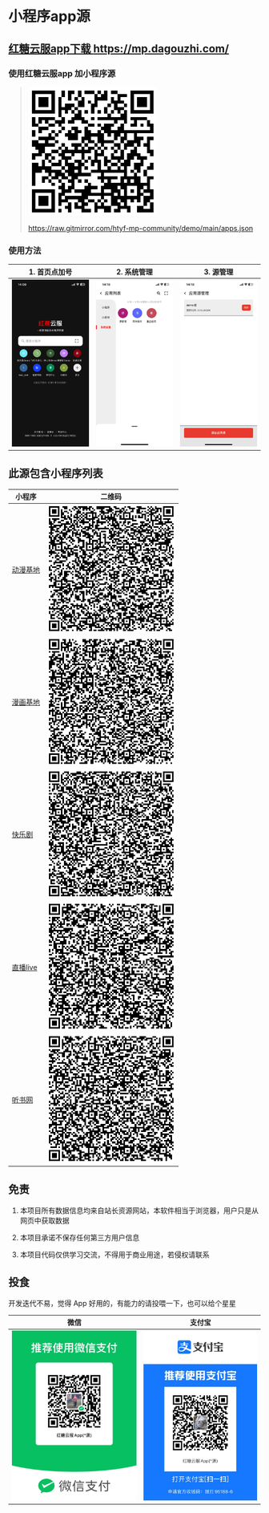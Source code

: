 
# 小程序app源

## [红糖云服app下载 https://mp.dagouzhi.com/ ](https://mp.dagouzhi.com/)

### 使用红糖云服app 加小程序源

> ![](./public/qrcode.png)
>
> https://raw.gitmirror.com/htyf-mp-community/demo/main/apps.json

### 使用方法
| 1. 首页点加号  | 2. 系统管理 | 3. 源管理 |
| ------------- | ------------- | ------------- |
| ![](./public/IMG_5076.png) | ![](./public/IMG_5077.png) | ![](./public/IMG_5078.png)

## 此源包含小程序列表
| 小程序  | 二维码 |
| ------------- | ------------- |
| [动漫基地](https://share.dagouzhi.com/#/pages/index/index?data=%7B%22type%22%3A%22app%22%2C%22name%22%3A%22%E5%8A%A8%E6%BC%AB%E5%9F%BA%E5%9C%B0%22%2C%22appid%22%3A%22animation_996%22%2C%22version%22%3A%220.0.10%22%2C%22appUrlConfig%22%3A%22https%3A%2F%2Fraw.gitmirror.com%2Fhtyf-mp-community%2Fdemo%2Fmain%2Fanimation_996%2Fapp.json%22%2C%22zipUrl%22%3A%22https%3A%2F%2Fraw.gitmirror.com%2Fhtyf-mp-community%2Fdemo%2Fmain%2Fanimation_996%2Fdist.dgz%22%7D)  | [![小程序码](./animation_996/qrcode.png)](https://share.dagouzhi.com/#/pages/index/index?data=%7B%22type%22%3A%22app%22%2C%22name%22%3A%22%E5%8A%A8%E6%BC%AB%E5%9F%BA%E5%9C%B0%22%2C%22appid%22%3A%22animation_996%22%2C%22version%22%3A%220.0.10%22%2C%22appUrlConfig%22%3A%22https%3A%2F%2Fraw.gitmirror.com%2Fhtyf-mp-community%2Fdemo%2Fmain%2Fanimation_996%2Fapp.json%22%2C%22zipUrl%22%3A%22https%3A%2F%2Fraw.gitmirror.com%2Fhtyf-mp-community%2Fdemo%2Fmain%2Fanimation_996%2Fdist.dgz%22%7D) |
| [漫画基地](https://share.dagouzhi.com/#/pages/index/index?data=%7B%22type%22%3A%22app%22%2C%22name%22%3A%22%E6%BC%AB%E7%94%BB%E5%9F%BA%E5%9C%B0%22%2C%22appid%22%3A%22caricature_996%22%2C%22version%22%3A%220.6.25%22%2C%22appUrlConfig%22%3A%22https%3A%2F%2Fraw.gitmirror.com%2Fhtyf-mp-community%2Fdemo%2Fmain%2Fcaricature_996%2Fapp.json%22%2C%22zipUrl%22%3A%22https%3A%2F%2Fraw.gitmirror.com%2Fhtyf-mp-community%2Fdemo%2Fmain%2Fcaricature_996%2Fdist.dgz%22%7D)  | [![小程序码](./caricature_996/qrcode.png)](https://share.dagouzhi.com/#/pages/index/index?data=%7B%22type%22%3A%22app%22%2C%22name%22%3A%22%E6%BC%AB%E7%94%BB%E5%9F%BA%E5%9C%B0%22%2C%22appid%22%3A%22caricature_996%22%2C%22version%22%3A%220.6.25%22%2C%22appUrlConfig%22%3A%22https%3A%2F%2Fraw.gitmirror.com%2Fhtyf-mp-community%2Fdemo%2Fmain%2Fcaricature_996%2Fapp.json%22%2C%22zipUrl%22%3A%22https%3A%2F%2Fraw.gitmirror.com%2Fhtyf-mp-community%2Fdemo%2Fmain%2Fcaricature_996%2Fdist.dgz%22%7D) |
| [快乐剧](https://share.dagouzhi.com/#/pages/index/index?data=%7B%22type%22%3A%22app%22%2C%22name%22%3A%22%E5%BF%AB%E4%B9%90%E5%89%A7%22%2C%22appid%22%3A%22kualeju_996%22%2C%22version%22%3A%220.0.12%22%2C%22appUrlConfig%22%3A%22https%3A%2F%2Fraw.gitmirror.com%2Fhtyf-mp-community%2Fdemo%2Fmain%2Fkualeju_996%2Fapp.json%22%2C%22zipUrl%22%3A%22https%3A%2F%2Fraw.gitmirror.com%2Fhtyf-mp-community%2Fdemo%2Fmain%2Fkualeju_996%2Fdist.dgz%22%7D)  | [![小程序码](./kualeju_996/qrcode.png)](https://share.dagouzhi.com/#/pages/index/index?data=%7B%22type%22%3A%22app%22%2C%22name%22%3A%22%E5%BF%AB%E4%B9%90%E5%89%A7%22%2C%22appid%22%3A%22kualeju_996%22%2C%22version%22%3A%220.0.12%22%2C%22appUrlConfig%22%3A%22https%3A%2F%2Fraw.gitmirror.com%2Fhtyf-mp-community%2Fdemo%2Fmain%2Fkualeju_996%2Fapp.json%22%2C%22zipUrl%22%3A%22https%3A%2F%2Fraw.gitmirror.com%2Fhtyf-mp-community%2Fdemo%2Fmain%2Fkualeju_996%2Fdist.dgz%22%7D) |
| [直播live](https://share.dagouzhi.com/#/pages/index/index?data=%7B%22type%22%3A%22app%22%2C%22name%22%3A%22%E7%9B%B4%E6%92%ADlive%22%2C%22appid%22%3A%22live_996%22%2C%22version%22%3A%220.0.23%22%2C%22appUrlConfig%22%3A%22https%3A%2F%2Fraw.gitmirror.com%2Fhtyf-mp-community%2Fdemo%2Fmain%2Flive_996%2Fapp.json%22%2C%22zipUrl%22%3A%22https%3A%2F%2Fraw.gitmirror.com%2Fhtyf-mp-community%2Fdemo%2Fmain%2Flive_996%2Fdist.dgz%22%7D)  | [![小程序码](./live_996/qrcode.png)](https://share.dagouzhi.com/#/pages/index/index?data=%7B%22type%22%3A%22app%22%2C%22name%22%3A%22%E7%9B%B4%E6%92%ADlive%22%2C%22appid%22%3A%22live_996%22%2C%22version%22%3A%220.0.23%22%2C%22appUrlConfig%22%3A%22https%3A%2F%2Fraw.gitmirror.com%2Fhtyf-mp-community%2Fdemo%2Fmain%2Flive_996%2Fapp.json%22%2C%22zipUrl%22%3A%22https%3A%2F%2Fraw.gitmirror.com%2Fhtyf-mp-community%2Fdemo%2Fmain%2Flive_996%2Fdist.dgz%22%7D) |
| [听书网](https://share.dagouzhi.com/#/pages/index/index?data=%7B%22type%22%3A%22app%22%2C%22name%22%3A%22%E5%90%AC%E4%B9%A6%E7%BD%91%22%2C%22appid%22%3A%22ting_996%22%2C%22version%22%3A%220.0.31%22%2C%22appUrlConfig%22%3A%22https%3A%2F%2Fraw.gitmirror.com%2Fhtyf-mp-community%2Fdemo%2Fmain%2Fting_996%2Fapp.json%22%2C%22zipUrl%22%3A%22https%3A%2F%2Fraw.gitmirror.com%2Fhtyf-mp-community%2Fdemo%2Fmain%2Fting_996%2Fdist.dgz%22%7D)  | [![小程序码](./ting_996/qrcode.png)](https://share.dagouzhi.com/#/pages/index/index?data=%7B%22type%22%3A%22app%22%2C%22name%22%3A%22%E5%90%AC%E4%B9%A6%E7%BD%91%22%2C%22appid%22%3A%22ting_996%22%2C%22version%22%3A%220.0.31%22%2C%22appUrlConfig%22%3A%22https%3A%2F%2Fraw.gitmirror.com%2Fhtyf-mp-community%2Fdemo%2Fmain%2Fting_996%2Fapp.json%22%2C%22zipUrl%22%3A%22https%3A%2F%2Fraw.gitmirror.com%2Fhtyf-mp-community%2Fdemo%2Fmain%2Fting_996%2Fdist.dgz%22%7D) |

## 免责

1. 本项目所有数据信息均来自站长资源网站，本软件相当于浏览器，用户只是从网页中获取数据

2. 本项目承诺不保存任何第三方用户信息

3. 本项目代码仅供学习交流，不得用于商业用途，若侵权请联系

## 投食

开发迭代不易，觉得 App 好用的，有能力的请投喂一下，也可以给个星星

| 微信  | 支付宝 |
| ------------- | ------------- |
| ![小程序码](./public/IMG_5087.jpg)  | ![小程序码](./public/IMG_5088.jpg) |
